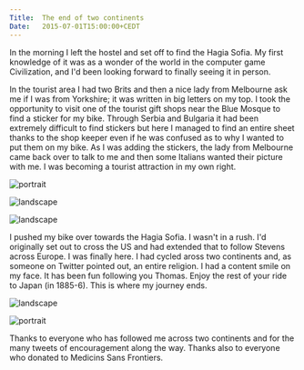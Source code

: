 ```yaml
---
Title:	The end of two continents
Date:	2015-07-01T15:00:00+CEDT
---
```


In the morning I left the hostel and set off to find the Hagia Sofia. My first knowledge of it was as a wonder of the world in the computer game Civilization, and I'd been looking forward to finally seeing it in person.

In the tourist area I had two Brits and then a nice lady from Melbourne ask me if I was from Yorkshire; it was written in big letters on my top. I took the opportunity to visit one of the tourist gift shops near the Blue Mosque to find a sticker for my bike. Through Serbia and Bulgaria it had been extremely difficult to find stickers but here I managed to find an entire sheet thanks to the shop keeper even if he was confused as to why I wanted to put them on my bike. As I was adding the stickers, the lady from Melbourne came back over to talk to me and then some Italians wanted their picture with me. I was becoming a tourist attraction in my own right.

![portrait](https://farm1.staticflickr.com/544/19273490260_ba2d43f751.jpg "Lady from Melbourne")

![landscape](https://farm4.staticflickr.com/3831/19274939859_6f9fdc2845.jpg "Gift shop guy posing with my bike for his Facebook profile")

![landscape](https://farm4.staticflickr.com/3775/19274984869_23e384e30f.jpg "The Blue Mosque")

I pushed my bike over towards the Hagia Sofia. I wasn't in a rush. I'd originally set out to cross the US and had extended that to follow Stevens across Europe. I was finally here. I had cycled aross two continents and, as someone on Twitter pointed out, an entire religion. I had a content smile on my face. It has been fun following you Thomas. Enjoy the rest of your ride to Japan (in 1885-6). This is where my journey ends.

![landscape](https://farm1.staticflickr.com/551/19461070835_5bde10af3a.jpg "The Hagia Sofia")

![portrait](https://pbs.twimg.com/media/CI0GdLvUwAA2ZnX.jpg:large "Hagia Sofia")

Thanks to everyone who has followed me across two continents and for the many tweets of encouragement along the way. Thanks also to everyone who donated to Medicins Sans Frontiers.